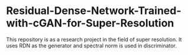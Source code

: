 # Residual-Dense-Network-Trained-with-cGAN-for-Super-Resolution
This repository is as a research project in the field of super resolution. It uses RDN as the generator and spectral norm is used in discriminator.

